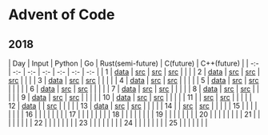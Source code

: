 # Advent of Code
## 2018
| Day | Input               | Python                      | Go                                | Rust(semi-future)                 | C(future) | C++(future) |
| -:- | -:-                 | -:-                         | -:-                               | -:-                               | -:-       | -:-         |
| 1   | [data](2018/day1/)  | [src](2018/python/day1.py)  | [src](2018/go/src/day1/day1.go)   | [src](2018/rust/day1/src/main.rs) |   |   |
| 2   | [data](2018/day2/)  | [src](2018/python/day2.py)  | [src](2018/go/src/day2/day2.go)   | [src](2018/rust/day2/src/main.rs) |   |   |
| 3   | [data](2018/day3/)  | [src](2018/python/day3.py)  | [src](2018/go/src/day3/day3.go)   |                                   |   |   |
| 4   | [data](2018/day4/)  | [src](2018/python/day4.py)  | [src](2018/go/src/day4/day4.go)   |                                   |   |   |
| 5   | [data](2018/day5/)  | [src](2018/python/day5.py)  | [src](2018/go/src/day5/day5.go)   |                                   |   |   |
| 6   | [data](2018/day6/)  | [src](2018/python/day6.py)  | [src](2018/go/src/day6/day6.go)   |                                   |   |   |
| 7   | [data](2018/day7/)  | [src](2018/python/day7.py)  | [src](2018/go/src/day7/day7.go)   |                                   |   |   |
| 8   | [data](2018/day8/)  | [src](2018/python/day8.py)  | [src](2018/go/src/day8/day8.go)   |                                   |   |   |
| 9   | [data](2018/day9/)  | [src](2018/python/day9.py)  | [src](2018/go/src/day9/day9.go)   |                                   |   |   |
| 10  | [data](2018/day10/) | [src](2018/python/day10.py) | [src](2018/go/src/day10/day10.go) |                                   |   |   |
| 11  |                     | [src](2018/python/day11.py) | [src](2018/go/src/day11/day11.go) |                                   |   |   |
| 12  | [data](2018/day12/) |                             | [src](2018/go/src/day12/day12.go) |                                   |   |   |
| 13  | [data](2018/day13/) | [src](2018/python/day13.py) | [src](2018/go/src/day13/day13.go) |                                   |   |   |
| 14  |                     | [src](2018/python/day14.py) | [src](2018/go/src/day14/day14.go) |                                   |   |   |
| 15  |                     |                             |                                   |                                   |   |   |
| 16  |                     |                             |                                   |                                   |   |   |
| 17  |                     |                             |                                   |                                   |   |   |
| 18  |                     |                             |                                   |                                   |   |   |
| 19  |                     |                             |                                   |                                   |   |   |
| 20  |                     |                             |                                   |                                   |   |   |
| 21  |                     |                             |                                   |                                   |   |   |
| 22  |                     |                             |                                   |                                   |   |   |
| 23  |                     |                             |                                   |                                   |   |   |
| 24  |                     |                             |                                   |                                   |   |   |
| 25  |                     |                             |                                   |                                   |   |   |
